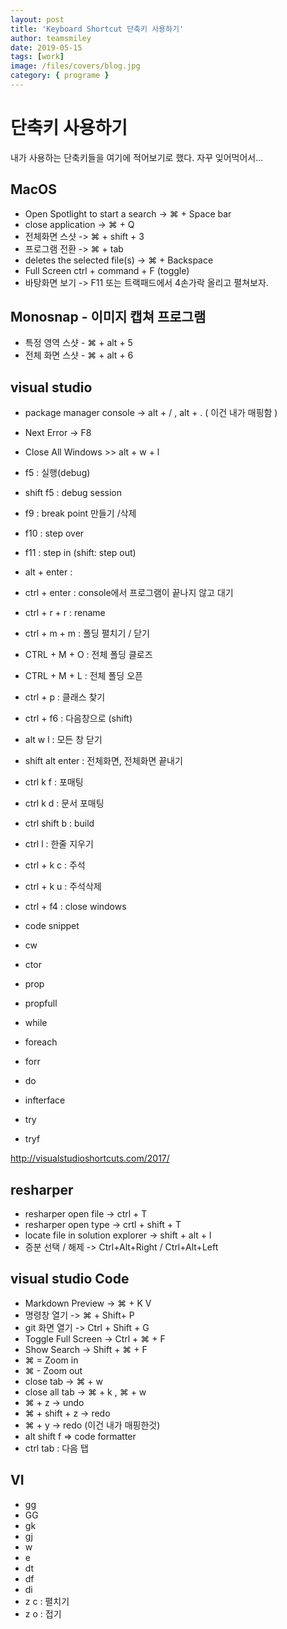 ```yaml
---
layout: post
title: 'Keyboard Shortcut 단축키 사용하기'
author: teamsmiley
date: 2019-05-15
tags: [work]
image: /files/covers/blog.jpg
category: { programe }
---
```


# 단축키 사용하기

내가 사용하는 단축키들을 여기에 적어보기로 했다. 자꾸 잊어먹어서...

## MacOS

- Open Spotlight to start a search -> &#8984; + Space bar
- close application -> &#8984; + Q
- 전체화면 스샷 -> &#8984; + shift + 3
- 프로그램 전환 -> &#8984; + tab
- deletes the selected file(s) -> &#8984; + Backspace
- Full Screen ctrl + command + F (toggle)
- 바탕화면 보기 -> F11 또는 트랙패드에서 4손가락 올리고 펼쳐보자.

## Monosnap - 이미지 캡쳐 프로그램

- 특정 영역 스샷 - &#8984; + alt + 5
- 전체 화면 스샷 - &#8984; + alt + 6

## visual studio

- package manager console -> alt + / , alt + . ( 이건 내가 매핑함 )
- Next Error -> F8
- Close All Windows >> alt + w + l
- f5 : 실행(debug)
- shift f5 : debug session
- f9 : break point 만들기 /삭제
- f10 : step over
- f11 : step in (shift: step out)
- alt + enter :
- ctrl + enter : console에서 프로그램이 끝나지 않고 대기
- ctrl + r + r : rename
- ctrl + m + m : 폴딩 펼치기 / 닫기
- CTRL + M + O : 전체 폴딩 클로즈
- CTRL + M + L : 전체 폴딩 오픈
- ctrl + p : 클래스 찾기
- ctrl + f6 : 다음창으로 (shift)
- alt w l : 모든 창 닫기
- shift alt enter : 전체화면, 전체화면 끝내기
- ctrl k f : 포매팅
- ctrl k d : 문서 포매팅
- ctrl shift b : build
- ctrl l : 한줄 지우기
- ctrl + k c : 주석
- ctrl + k u : 주석삭제
- ctrl + f4 : close windows

- code snippet
- cw
- ctor
- prop
- propfull
- while
- foreach
- forr
- do
- infterface
- try
- tryf

<http://visualstudioshortcuts.com/2017/>

## resharper

- resharper open file -> ctrl + T
- resharper open type -> crtl + shift + T
- locate file in solution explorer -> shift + alt + l
- 증분 선택 / 해제 -> Ctrl+Alt+Right / Ctrl+Alt+Left

## visual studio Code

- Markdown Preview -> &#8984; + K V
- 명령창 열기 -> &#8984; + Shift+ P
- git 화면 열기 -> Ctrl + Shift + G
- Toggle Full Screen -> Ctrl + &#8984; + F
- Show Search -> Shift + &#8984; + F
- &#8984; = Zoom in
- &#8984; - Zoom out
- close tab -> &#8984; + w
- close all tab -> &#8984; + k , &#8984; + w
- &#8984; + z -> undo
- &#8984; + shift + z -> redo
- &#8984; + y -> redo (이건 내가 매핑한것)
- alt shift f => code formatter
- ctrl tab : 다음 탭

## VI

- gg
- GG
- gk
- gj
- w
- e
- dt
- df
- di
- z c : 펼치기
- z o : 접기
